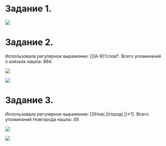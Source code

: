 # **Задание 1.**


![](https://pp.userapi.com/c847120/v847120468/695c6/lKw0bczme38.jpg)


# **Задание 2.**

Использовала регулярное выражение: [][А-Я]*?слав*?. Всего упоминаний о князьях нашла: *864*.


![](https://pp.userapi.com/c847120/v847120468/695d0/_8qpGd4AMjc.jpg)

![](https://pp.userapi.com/c847120/v847120468/695da/k0p9SR3UOxY.jpg)

# **Задание 3.**

Использовала регулярное выражение: [][Нов(.|)город(.|)*?]. Всего упоминаний Новгорода нашла: *59*.

![](https://pp.userapi.com/c847120/v847120468/695e4/0B-stEfAHBQ.jpg)

![](https://pp.userapi.com/c847120/v847120468/695ee/7-x3loEgR0k.jpg)
